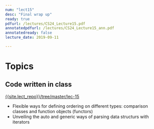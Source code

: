 ```yaml
---
num: "lect15"
desc: "Final wrap up"
ready: true
pdfurl: /lectures/CS24_Lecture15.pdf
annotatedpdfurl: /lectures/CS24_Lecture15_ann.pdf
annotatedready: false
lecture_date: 2019-09-11

---
```

# Topics

## Code written in class
[{{site.lect_repo}}/tree/master/lec-15]({{site.lect_repo}}/tree/master/lec-15)

* Flexible ways for defining ordering on different types: comparison classes and function objects (functors)
* Unveiling the auto and generic ways of parsing data structurs with iterators

